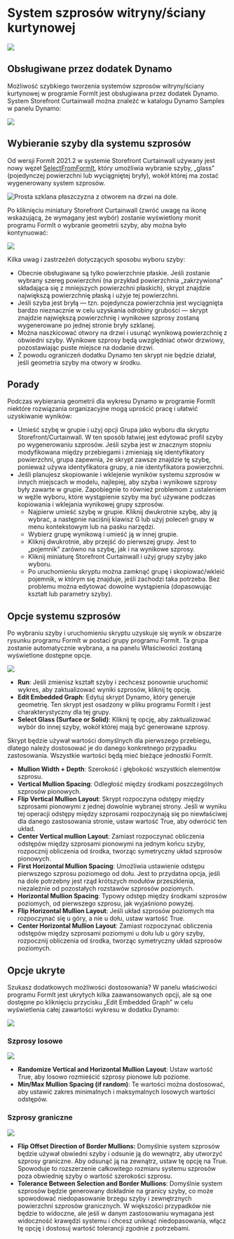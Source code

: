 # System szprosów witryny/ściany kurtynowej

![](../.gitbook/assets/dynamo-storefront-system-options.gif)

## Obsługiwane przez dodatek Dynamo

Możliwość szybkiego tworzenia systemów szprosów witryny/ściany kurtynowej w programie FormIt jest obsługiwana przez dodatek Dynamo. System Storefront Curtainwall można znaleźć w katalogu Dynamo Samples w panelu Dynamo:

![](../.gitbook/assets/storefront-curtainwall-button%20%281%29.png)

## Wybieranie szyby dla systemu szprosów

Od wersji FormIt 2021.2 w systemie Storefront Curtainwall używany jest nowy węzeł [SelectFromFormIt](https://formit.autodesk.com/page/formit-dynamo#dynamo-formit-nodes), który umożliwia wybranie szyby, „glass” \(pojedynczej powierzchni lub wyciągniętej bryły\), wokół której ma zostać wygenerowany system szprosów.

![Prosta szklana płaszczyzna z otworem na drzwi na dole.](../.gitbook/assets/storefron-system-1_glass-only.png)

Po kliknięciu miniatury Storefront Curtainwall \(zwróć uwagę na ikonę wskazującą, że wymagany jest wybór\) zostanie wyświetlony monit programu FormIt o wybranie geometrii szyby, aby można było kontynuować:

![](../.gitbook/assets/storefront-curtainwall-prompt.png)

Kilka uwag i zastrzeżeń dotyczących sposobu wyboru szyby:

* Obecnie obsługiwane są tylko powierzchnie płaskie. Jeśli zostanie wybrany szereg powierzchni \(na przykład powierzchnia „zakrzywiona” składająca się z mniejszych powierzchni płaskich\), skrypt znajdzie największą powierzchnię płaską i użyje tej powierzchni.
* Jeśli szyba jest bryłą — tzn. pojedyncza powierzchnia jest wyciągnięta bardzo nieznacznie w celu uzyskania odrobiny grubości — skrypt znajdzie największą powierzchnię i wynikowe szprosy zostaną wygenerowane po jednej stronie bryły szklanej.
* Można naszkicować otwory na drzwi i usunąć wynikową powierzchnię z obwiedni szyby. Wynikowe szprosy będą uwzględniać otwór drzwiowy, pozostawiając puste miejsce na dodanie drzwi.
* Z powodu ograniczeń dodatku Dynamo ten skrypt nie będzie działał, jeśli geometria szyby ma otwory w środku.

## Porady

Podczas wybierania geometrii dla wykresu Dynamo w programie FormIt niektóre rozwiązania organizacyjne mogą uprościć pracę i ułatwić uzyskiwanie wyników:

* Umieść szybę w grupie i użyj opcji Grupa jako wyboru dla skryptu Storefront/Curtainwall. W ten sposób łatwiej jest edytować profil szyby po wygenerowaniu szprosów. Jeśli szyba jest w znacznym stopniu modyfikowana między przebiegami i zmieniają się identyfikatory powierzchni, grupa zapewnia, że skrypt zawsze znajdzie tę szybę, ponieważ używa identyfikatora grupy, a nie identyfikatora powierzchni.
* Jeśli planujesz skopiowanie i wklejenie wyników systemu szprosów w innych miejscach w modelu, najlepiej, aby szyba i wynikowe szprosy były zawarte w grupie. Zapobiegnie to również problemom z ustaleniem w węźle wyboru, które wystąpienie szyby ma być używane podczas kopiowania i wklejania wynikowej grupy szprosów.
   * Najpierw umieść szybę w grupie. Kliknij dwukrotnie szybę, aby ją wybrać, a następnie naciśnij klawisz G lub użyj poleceń grupy w menu kontekstowym lub na pasku narzędzi.
   * Wybierz grupę wynikową i umieść ją w innej grupie.
   * Kliknij dwukrotnie, aby przejść do pierwszej grupy. Jest to „pojemnik” zarówno na szybę, jak i na wynikowe szprosy.
   * Kliknij miniaturę Storefront Curtainwall i użyj grupy szyby jako wyboru.
   * Po uruchomieniu skryptu można zamknąć grupę i skopiować/wkleić pojemnik, w którym się znajduje, jeśli zachodzi taka potrzeba. Bez problemu można edytować dowolne wystąpienia \(dopasowując kształt lub parametry szyby\).

## Opcje systemu szprosów

Po wybraniu szyby i uruchomieniu skryptu uzyskuje się wynik w obszarze rysunku programu FormIt w postaci grupy programu FormIt. Ta grupa zostanie automatycznie wybrana, a na panelu Właściwości zostaną wyświetlone dostępne opcje.

![](../.gitbook/assets/storefront-curtainwall-parameters.png)

* **Run**: Jeśli zmienisz kształt szyby i zechcesz ponownie uruchomić wykres, aby zaktualizować wyniki szprosów, kliknij tę opcję.
* **Edit Embedded Graph**: Edytuj skrypt Dynamo, który generuje geometrię. Ten skrypt jest osadzony w pliku programu FormIt i jest charakterystyczny dla tej grupy.
* **Select Glass \(Surface or Solid\)**: Kliknij tę opcję, aby zaktualizować wybór do innej szyby, wokół której mają być generowane szprosy.

Skrypt będzie używał wartości domyślnych dla pierwszego przebiegu, dlatego należy dostosować je do danego konkretnego przypadku zastosowania. Wszystkie wartości będą mieć bieżące jednostki FormIt.

* **Mullion Width + Depth**: Szerokość i głębokość wszystkich elementów szprosu.
* **Vertical Mullion Spacing**: Odległość między środkami poszczególnych szprosów pionowych.
* **Flip Vertical Mullion Layout**: Skrypt rozpoczyna odstępy między szprosami pionowymi z jednej dowolnie wybranej strony. Jeśli w wyniku tej operacji odstępy między szprosami rozpoczynają się po niewłaściwej dla danego zastosowania stronie, ustaw wartość True, aby odwrócić ten układ.
* **Center Vertical mullion Layout**: Zamiast rozpoczynać obliczenia odstępów między szprosami pionowymi na jednym końcu szyby, rozpocznij obliczenia od środka, tworząc symetryczny układ szprosów pionowych.
* **First Horizontal Mullion Spacing**: Umożliwia ustawienie odstępu pierwszego szprosu poziomego od dołu. Jest to przydatna opcja, jeśli na dole potrzebny jest rząd krótszych modułów przeszklenia, niezależnie od pozostałych rozstawów szprosów poziomych.
* **Horizontal Mullion Spacing**: Typowy odstęp między środkami szprosów poziomych, od pierwszego szprosu, jak wyjaśniono powyżej.
* **Flip Horizontal Mullion Layout**: Jeśli układ szprosów poziomych ma rozpoczynać się u góry, a nie u dołu, ustaw wartość True.
* **Center Horizontal Mullion Layout**: Zamiast rozpoczynać obliczenia odstępów między szprosami poziomymi u dołu lub u góry szyby, rozpocznij obliczenia od środka, tworząc symetryczny układ szprosów poziomych.

## Opcje ukryte

Szukasz dodatkowych możliwości dostosowania? W panelu właściwości programu FormIt jest ukrytych kilka zaawansowanych opcji, ale są one dostępne po kliknięciu przycisku „Edit Embedded Graph” w celu wyświetlenia całej zawartości wykresu w dodatku Dynamo:

![](../.gitbook/assets/dynamo-edit-embedded-graph.png)

### Szprosy losowe

![](../.gitbook/assets/storefront-curtainwall-random-verticals.png)

* **Randomize Vertical and Horizontal Mullion Layout**: Ustaw wartość True, aby losowo rozmieścić szprosy pionowe lub poziome.
* **Min/Max Mullion Spacing \(if random\)**: Te wartości można dostosować, aby ustawić zakres minimalnych i maksymalnych losowych wartości odstępów.

### Szprosy graniczne

![](../.gitbook/assets/storefront-curtainwall-border-mullion-options.png)

* **Flip Offset Direction of Border Mullions:** Domyślnie system szprosów będzie używał obwiedni szyby i odsunie ją do wewnątrz, aby utworzyć szprosy graniczne. Aby odsunąć ją na zewnątrz, ustaw tę opcję na True. Spowoduje to rozszerzenie całkowitego rozmiaru systemu szprosów poza obwiednię szyby o wartość szerokości szprosu.
* **Tolerance Between Selection and Border Mullions**: Domyślnie system szprosów będzie generowany dokładnie na granicy szyby, co może spowodować niedopasowanie brzegu szyby i zewnętrznych powierzchni szprosów granicznych. W większości przypadków nie będzie to widoczne, ale jeśli w danym zastosowaniu wymagana jest widoczność krawędzi systemu i chcesz uniknąć niedopasowania, włącz tę opcję i dostosuj wartość tolerancji zgodnie z potrzebami.

